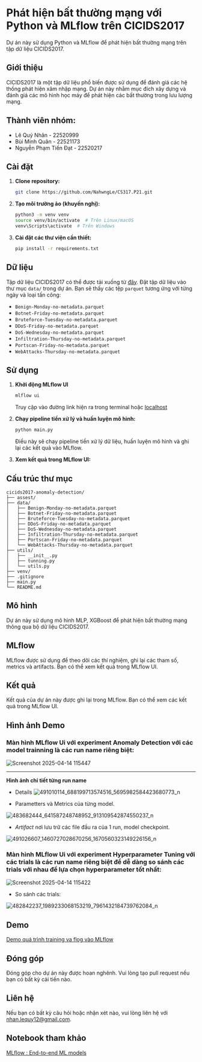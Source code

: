 # Phát hiện bất thường mạng với Python và MLflow trên CICIDS2017

Dự án này sử dụng Python và MLflow để phát hiện bất thường mạng trên tập dữ liệu CICIDS2017.

## Giới thiệu

CICIDS2017 là một tập dữ liệu phổ biến được sử dụng để đánh giá các hệ thống phát hiện xâm nhập mạng. Dự án này nhằm mục đích xây dựng và đánh giá các mô hình học máy để phát hiện các bất thường trong lưu lượng mạng.

## Thành viên nhóm:
- Lê Quý Nhân - 22520999
- Bùi Minh Quân - 22521173
- Nguyễn Phạm Tiến Đạt - 22520217

## Cài đặt

1.  **Clone repository:**

    ```bash
    git clone https://github.com/NahwngLe/CS317.P21.git
    ```

2.  **Tạo môi trường ảo (khuyến nghị):**

    ```bash
    python3 -m venv venv
    source venv/bin/activate  # Trên Linux/macOS
    venv\Scripts\activate  # Trên Windows
    ```

3.  **Cài đặt các thư viện cần thiết:**

    ```bash
    pip install -r requirements.txt
    ```
    
## Dữ liệu
Tập dữ liệu CICIDS2017 có thể được tải xuống từ [đây](https://www.kaggle.com/datasets/dhoogla/cicids2017). Đặt tập dữ liệu vào thư mục `data/` trong dự án. Bạn sẽ thấy các tệp `parquet` tương ứng với từng ngày và loại tấn công:

* `Benign-Monday-no-metadata.parquet`
* `Botnet-Friday-no-metadata.parquet`
* `Bruteforce-Tuesday-no-metadata.parquet`
* `DDoS-Friday-no-metadata.parquet`
* `DoS-Wednesday-no-metadata.parquet`
* `Infiltration-Thursday-no-metadata.parquet`
* `Portscan-Friday-no-metadata.parquet`
* `WebAttacks-Thursday-no-metadata.parquet`

## Sử dụng
1. **Khởi động MLflow UI**
    ```bash
    mlflow ui
    ```
    Truy cập vào đường link hiện ra trong terminal hoặc [localhost](http://127.0.0.1:5000/)
    
2.  **Chạy pipeline tiền xử lý và huấn luyện mô hình:**

    ```bash
    python main.py
    ```

    Điều này sẽ chạy pipeline tiền xử lý dữ liệu, huấn luyện mô hình và ghi lại các kết quả vào MLflow.

3.  **Xem kết quả trong MLflow UI:**


## Cấu trúc thư mục
```
cicids2017-anomaly-detection/
├── assest/
├── data/
│   ├── Benign-Monday-no-metadata.parquet
│   ├── Botnet-Friday-no-metadata.parquet
│   ├── Bruteforce-Tuesday-no-metadata.parquet
│   ├── DDoS-Friday-no-metadata.parquet
│   ├── DoS-Wednesday-no-metadata.parquet
│   ├── Infiltration-Thursday-no-metadata.parquet
│   ├── Portscan-Friday-no-metadata.parquet
│   └── WebAttacks-Thursday-no-metadata.parquet
├── utils/
│   ├── __init__.py
│   ├── tunning.py
│   └── utils.py
├── venv/
├── .gitignore
├── main.py
└── README.md
```


## Mô hình

Dự án này sử dụng mô hình MLP, XGBoost để phát hiện bất thường mạng thông qua bộ dữ liệu CICIDS2017.

## MLflow

MLflow được sử dụng để theo dõi các thí nghiệm, ghi lại các tham số, metrics và artifacts. Bạn có thể xem kết quả trong MLflow UI.

## Kết quả

Kết quả của dự án này được ghi lại trong MLflow. Bạn có thể xem các kết quả trong MLflow UI.

## Hình ảnh Demo

### Màn hình MLflow Ui với experiment Anomaly Detection với các model trainning là các run name riêng biệt:

![Screenshot 2025-04-14 115447](https://github.com/user-attachments/assets/c309db2f-7b70-410e-9b50-62056b257849)
***
**Hình ảnh chi tiết từng run name**
- Details
![491010114_688199713574516_5695982584423680773_n](https://github.com/user-attachments/assets/491bcb8e-ef7c-4fa5-a5e9-93d78dc78a90)

- Parametters và Metrics của từng model.

![483682444_641587248748952_913109542874550237_n](https://github.com/user-attachments/assets/77a07f15-0ee2-4fe4-afab-73bdc5b8f0c5)

- *Artifact* nơi lưu trữ các file đầu ra của 1 run, model checkpoint.

![491026607_1460727028670256_1670560323149226156_n](https://github.com/user-attachments/assets/bc981d9f-ce40-4a40-b483-5294e2b38299)

### Màn hình MLflow Ui với experiment Hyperparameter Tuning với các trials là các run name riêng biệt để dễ dàng so sánh các trials với nhau để lựa chọn hyperparameter tốt nhất:

![Screenshot 2025-04-14 115422](https://github.com/user-attachments/assets/a8de4305-4342-4be1-9405-b9c957a969e7)

- So sánh các trials:

![482842237_1989233068153219_7961432184739762084_n](https://github.com/user-attachments/assets/cfab2cac-5a07-46f6-a3b4-d379975cd20d)


## Demo
[Demo quá trình training va flog vào MLflow](https://drive.google.com/file/d/1qsrdkCoRoceD5wUY-S3fakloE2FlWxGL/view?usp=drive_link)

## Đóng góp

Đóng góp cho dự án này được hoan nghênh. Vui lòng tạo pull request nếu bạn có bất kỳ cải tiến nào.

## Liên hệ

Nếu bạn có bất kỳ câu hỏi hoặc nhận xét nào, vui lòng liên hệ với nhan.lequy12@gmail.com.

## Notebook tham khảo
[MLflow : End-to-end ML models](https://www.kaggle.com/code/sharanharsoor/mlflow-end-to-end-ml-models#Loading-and-visualising-a-model)
